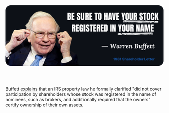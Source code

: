 [![intro](imgs/buffett.png)](https://www.whydrs.org/companies-who-encourage-drs)

<br><br>

Buffett [explains](https://www.berkshirehathaway.com/letters/1981.html) that an IRS property law he formally clarified "did not cover participation by shareholders whose stock was registered in the name of nominees, such as brokers, and additionally required that the owners" certify ownership of their own assets.
